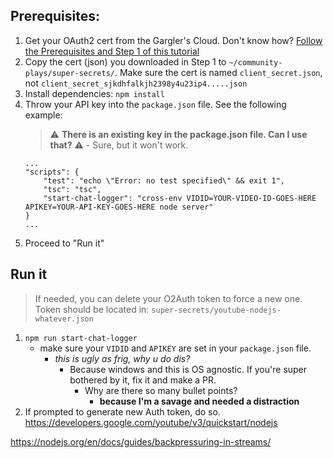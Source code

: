 ## Prerequisites:
1. Get your OAuth2 cert from the Gargler's Cloud. Don't know how? [Follow the Prerequisites and Step 1 of this tutorial](https://developers.google.com/youtube/v3/quickstart/nodejs)
2. Copy the cert (json) you downloaded in Step 1 to `~/community-plays/super-secrets/`. Make sure the cert is named `client_secret.json`, not `client_secret_sjkdhfalkjh2398y4u23ip4.....json`
3. Install dependencies: `npm install`
4. Throw your API key into the `package.json` file. See the following example:
    > ⚠️ **There is an existing key in the package.json file. Can I use that?** ⚠️ - Sure, but it won't work.
    <!-- $env:APIKEY="YOUR-API-KEY-GOES-HERE"; node server.js -->
    ```
    ...
    "scripts": {
        "test": "echo \"Error: no test specified\" && exit 1",
        "tsc": "tsc",
        "start-chat-logger": "cross-env VIDID=YOUR-VIDEO-ID-GOES-HERE APIKEY=YOUR-API-KEY-GOES-HERE node server"
    }
    ...
    ```
5. Proceed to "Run it"

## Run it
> If needed, you can delete your O2Auth token to force a new one. Token should be located in: `super-secrets/youtube-nodejs-whatever.json`
1. `npm run start-chat-logger`
    * make sure your `VIDID` and `APIKEY` are set in your `package.json` file.
        * _this is ugly as frig, why u do dis?_
            * Because windows and this is OS agnostic. If you're super bothered by it, fix it and make a PR.
                * Why are there so many bullet points?
                    * **because I'm a savage and needed a distraction**
2. If prompted to generate new Auth token, do so.
https://developers.google.com/youtube/v3/quickstart/nodejs

https://nodejs.org/en/docs/guides/backpressuring-in-streams/